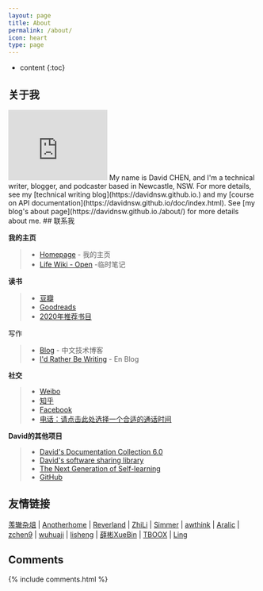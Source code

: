 ```yaml
---
layout: page
title: About
permalink: /about/
icon: heart
type: page
---
```


* content
{:toc}

## 关于我

<iframe src="https://githubbadge.appspot.com/davidnsw?s=1" style="border: 0;height: 142px;width: 200px;overflow: hidden;" frameBorder="0"></iframe>
My name is David CHEN, and I'm a technical writer, blogger, and podcaster based in Newcastle, NSW. For more details, see my [technical writing blog](https://davidnsw.github.io.) and my [course on API documentation](https://davidnsw.github.io/doc/index.html).  See [my blog's about page](https://davidnsw.github.io./about/) for more details about me.
## 联系我

**我的主页**

> * [Homepage](https://davidnsw.github.io/homepage/) - 我的主页
> * [Life Wiki - Open](https://www.notion.so/Life-Wiki-Open-3fb82e852aa146b99498195843386520) -临时笔记


**读书**

> * [豆瓣](https://www.douban.com/people/55478060/)
> * [Goodreads](https://www.goodreads.com/user/show/57208002-david)
> * [2020年推荐书目](https://www.notion.so/Reading-List-2020-f0272ce4e636400882e2269fab217241)

写作
> * [Blog](https://davidnsw.github.io./) - 中文技术博客
> * [I'd Rather Be Writing](https://davidnsw.github.io./) - En Blog


**社交**

> * [Weibo](http://weibo.com)
> * [知乎](https://www.zhihu.com)
> * [Facebook](https://www.facebook.com)
> * [电话：请点击此处选择一个合适的通话时间](https://calendly.com/guangwei/phone-call)



**David的其他项目**
> * [David's Documentation Collection 6.0](https://davidnsw.github.io/doc/mydoc_about.html)
> * [David's software sharing library](https://davidnsw.github.io/lifeblog/#/)
> * [The Next Generation of Self-learning](https://davidnsw.github.io/cover/)
> * [GitHub](https://github.com/davidnsw)






## 友情链接

[羡辙杂俎](http://zhangwenli.com/blog) \| [Anotherhome](https://www.anotherhome.net) \| [Reverland](http://reverland.org/) \| [ZhiLi](http://lizhipower.github.io/) \| [Simmer](http://simmer-jun.github.io/) \| [awthink](http://awthink.net/) \| [Aralic](http://aralic.github.io/) \| [zchen9](http://www.chen9.info/) \| [wuhuaji](http://wuhuaji.me/) \| [lisheng](http://www.lishengcn.cn/) \| [薛彬XueBin](http://axuebin.com/blog/) \| [TBOOX](http://www.tboox.org/cn/) \|  [Ling](http://linglinyp.com/)

## Comments

{% include comments.html %}

